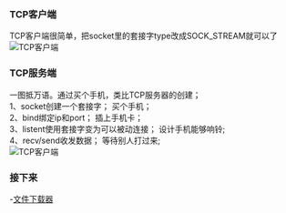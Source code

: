 ### TCP客户端
TCP客户端很简单，把socket里的套接字type改成SOCK_STREAM就可以了  
![TCP客户端](https://github.com/KissMyLady/Web-of-Python/blob/master/HttpProtocol/tcp_client2.jpg)
### TCP服务端  
一图抵万语。通过买个手机，类比TCP服务器的创建；  
1、socket创建一个套接字；             买个手机；  
2、bind绑定ip和port；                插上手机卡；  
3、listent使用套接字变为可以被动连接； 设计手机能够响铃;  
4、recv/send收发数据；               等待别人打过来;  
![TCP客户端](https://github.com/KissMyLady/Web-of-Python/blob/master/HttpProtocol/tcp_server.jpg)  

### 接下来
-[文件下载器](https://github.com/KissMyLady/Web-of-Python/blob/master/HttpProtocol/Data_down.md)  

